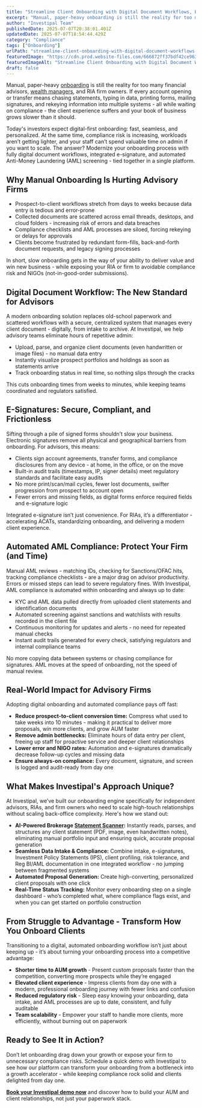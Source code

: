 ```yaml
---
title: "Streamline Client Onboarding with Digital Document Workflows, E-Signatures & Automated AML Compliance"
excerpt: "Manual, paper-heavy onboarding is still the reality for too many financial advisors, wealth managers , and RIA firm owners."
author: "Investipal Team"
publishedDate: 2025-07-07T20:38:01.401Z
updatedDate: 2025-07-07T18:54:44.429Z
category: "Compliance"
tags: ["Onboarding"]
urlPath: "streamline-client-onboarding-with-digital-document-workflows-esignatures-automated-aml-compliance"
featuredImage: "https://cdn.prod.website-files.com/666872ff37bdf42ce9637d77/686c17dbbf8b221abca87965_Personalization%20at%20Scale%20The%20Next%20Frontier%20in%20Wealth%20Management%20(16).png"
featuredImageAlt: "Streamline Client Onboarding with Digital Document Workflows, E-Signatures & Automated AML Compliance"
draft: false
---
```

<p id="">Manual, paper-heavy <a href="/blog/onboarding">onboarding</a> is still the reality for too many financial advisors, <a href="/segments/wealth-managers">wealth managers</a>, and RIA firm owners. If every account opening or transfer means chasing statements, typing in data, printing forms, mailing signatures, and rekeying information into multiple systems - all while waiting on compliance - the client experience suffers and your book of business grows slower than it should.</p><p id="">Today's investors expect digital-first onboarding: fast, seamless, and personalized. At the same time, compliance risk is increasing, workloads aren’t getting lighter, and your staff can’t spend valuable time on admin if you want to scale. The answer? Modernize your onboarding process with fully digital document workflows, integrated e-signature, and automated Anti-Money Laundering (AML) screening - tied together in a single platform.</p><h2 id="">Why Manual Onboarding Is Hurting Advisory Firms</h2><ul id=""><li id="">Prospect-to-client workflows stretch from days to weeks because data entry is tedious and error-prone</li><li id="">Collected documents are scattered across email threads, desktops, and cloud folders - increasing risk of errors and data breaches</li><li id="">Compliance checklists and AML processes are siloed, forcing rekeying or delays for approvals</li><li id="">Clients become frustrated by redundant form-fills, back-and-forth document requests, and legacy signing processes</li></ul><p id="">In short, slow onboarding gets in the way of your ability to deliver value and win new business - while exposing your RIA or firm to avoidable compliance risk and NIGOs (not-in-good-order submissions).</p><h2 id="">Digital Document Workflow: The New Standard for Advisors</h2><p id="">A modern onboarding solution replaces old-school paperwork and scattered workflows with a secure, centralized system that manages every client document - digitally, from intake to archive. At Investipal, we help advisory teams eliminate hours of repetitive admin:</p><ul id=""><li id="">Upload, parse, and organize client documents (even handwritten or image files) - no manual data entry</li><li id="">Instantly visualize prospect portfolios and holdings as soon as statements arrive</li><li id="">Track onboarding status in real time, so nothing slips through the cracks</li></ul><p id="">This cuts onboarding times from weeks to minutes, while keeping teams coordinated and regulators satisfied.</p><h2 id="">E-Signatures: Secure, Compliant, and Frictionless</h2><p id="">Sifting through a pile of signed forms shouldn’t slow your business. Electronic signatures remove all physical and geographical barriers from onboarding. For advisors, this means:</p><ul id=""><li id="">Clients sign account agreements, transfer forms, and compliance disclosures from any device - at home, in the office, or on the move</li><li id="">Built-in audit trails (timestamps, IP, signer details) meet regulatory standards and facilitate easy audits</li><li id="">No more print/scan/mail cycles, fewer lost documents, swifter progression from prospect to account open</li><li id="">Fewer errors and missing fields, as digital forms enforce required fields and e-signature logic</li></ul><p id="">Integrated e-signature isn’t just convenience. For RIAs, it’s a differentiator - accelerating ACATs, standardizing onboarding, and delivering a modern client experience.</p><h2 id="">Automated AML Compliance: Protect Your Firm (and Time)</h2><p id="">Manual AML reviews - matching IDs, checking for Sanctions/OFAC hits, tracking compliance checklists - are a major drag on advisor productivity. Errors or missed steps can lead to severe regulatory fines. With Investipal, AML compliance is automated within onboarding and always up to date:</p><ul id=""><li id="">KYC and AML data pulled directly from uploaded client statements and identification documents</li><li id="">Automated screening against sanctions and watchlists with results recorded in the client file</li><li id="">Continuous monitoring for updates and alerts - no need for repeated manual checks</li><li id="">Instant audit trails generated for every check, satisfying regulators and internal compliance teams</li></ul><p id="">No more copying data between systems or chasing compliance for signatures. AML moves at the speed of onboarding, not the speed of manual review.</p><h2 id="">Real-World Impact for Advisory Firms</h2><p id="">Adopting digital onboarding and automated compliance pays off fast:</p><ul id=""><li id=""><strong id="">Reduce prospect-to-client conversion time:</strong> Compress what used to take weeks into 10 minutes - making it practical to deliver more proposals, win more clients, and grow AUM faster</li><li id=""><strong id="">Remove admin bottlenecks:</strong> Eliminate hours of data entry per client, freeing up staff for proactive service and deeper client relationships</li><li id=""><strong id="">Lower error and NIGO rates:</strong> Automation and e-signatures dramatically decrease follow-up cycles and missing data</li><li id=""><strong id="">Ensure always-on compliance:</strong> Every document, signature, and screen is logged and audit-ready from day one</li></ul><h2 id="">What Makes Investipal's Approach Unique?</h2><p id="">At Investipal, we’ve built our onboarding engine specifically for independent advisors, RIAs, and firm owners who need to scale high-touch relationships without scaling back-office complexity. Here's how we stand out:</p><ul id=""><li id=""><strong id="">AI-Powered Brokerage <a href="/features/automated-statement-scanner">Statement Scanner</a>:</strong> Instantly reads, parses, and structures any client statement (PDF, image, even handwritten notes), eliminating manual portfolio input and ensuring quick, accurate proposal generation</li><li id=""><strong id="">Seamless Data Intake & Compliance:</strong> Combine intake, e-signatures, Investment Policy Statements (IPS), client profiling, risk tolerance, and Reg BI/AML documentation in one integrated workflow - no jumping between fragmented systems</li><li id=""><strong id="">Automated Proposal Generation:</strong> Create high-converting, personalized client proposals with one click</li><li id=""><strong id="">Real-Time Status Tracking:</strong> Monitor every onboarding step on a single dashboard - who’s completed what, where compliance flags exist, and when you can get started on portfolio construction</li></ul><h2 id="">From Struggle to Advantage - Transform How You Onboard Clients</h2><p id="">Transitioning to a digital, automated onboarding workflow isn’t just about keeping up - it’s about turning your onboarding process into a competitive advantage:</p><ul id=""><li id=""><strong id="">Shorter time to AUM growth</strong>&nbsp;- Present custom proposals faster than the competition, converting more prospects while they’re engaged</li><li id=""><strong id="">Elevated client experience</strong>&nbsp;- Impress clients from day one with a modern, professional onboarding journey with fewer links and confusion</li><li id=""><strong id="">Reduced regulatory risk</strong>&nbsp;- Sleep easy knowing your onboarding, data intake, and AML processes are up to date, consistent, and fully auditable</li><li id=""><strong id="">Team scalability</strong>&nbsp;- Empower your staff to handle more clients, more efficiently, without burning out on paperwork</li></ul><h2 id="">Ready to See It in Action?</h2><p id="">Don’t let onboarding drag down your growth or expose your firm to unnecessary compliance risks. Schedule a quick demo with Investipal to see how our platform can transform your onboarding from a bottleneck into a growth accelerator - while keeping compliance rock solid and clients delighted from day one.</p><p id=""><a href="/book-a-demo" target="_blank"><strong id="">Book your Investipal demo now</strong></a> and discover how to build your AUM and client relationships, not just your paperwork stack.</p>